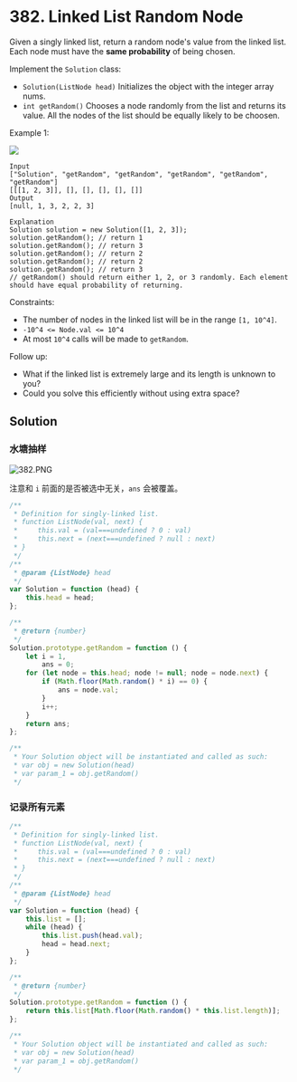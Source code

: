 # 382. Linked List Random Node

Given a singly linked list, return a random node's value from the linked list. Each node must have the **same probability** of being chosen.

Implement the `Solution` class:

-   `Solution(ListNode head)` Initializes the object with the integer array nums.
-   `int getRandom()` Chooses a node randomly from the list and returns its value. All the nodes of the list should be equally likely to be choosen.

Example 1:

![](https://assets.leetcode.com/uploads/2021/03/16/getrand-linked-list.jpg)

```
Input
["Solution", "getRandom", "getRandom", "getRandom", "getRandom", "getRandom"]
[[[1, 2, 3]], [], [], [], [], []]
Output
[null, 1, 3, 2, 2, 3]

Explanation
Solution solution = new Solution([1, 2, 3]);
solution.getRandom(); // return 1
solution.getRandom(); // return 3
solution.getRandom(); // return 2
solution.getRandom(); // return 2
solution.getRandom(); // return 3
// getRandom() should return either 1, 2, or 3 randomly. Each element should have equal probability of returning.
```

Constraints:

-   The number of nodes in the linked list will be in the range `[1, 10^4]`.
-   `-10^4 <= Node.val <= 10^4`
-   At most `10^4` calls will be made to `getRandom`.

Follow up:

-   What if the linked list is extremely large and its length is unknown to you?
-   Could you solve this efficiently without using extra space?

## Solution

### 水塘抽样

![382.PNG](https://s2.loli.net/2022/01/16/zVvWE68pNsMSwLb.png)

注意和 `i` 前面的是否被选中无关，`ans` 会被覆盖。

```javascript
/**
 * Definition for singly-linked list.
 * function ListNode(val, next) {
 *     this.val = (val===undefined ? 0 : val)
 *     this.next = (next===undefined ? null : next)
 * }
 */
/**
 * @param {ListNode} head
 */
var Solution = function (head) {
    this.head = head;
};

/**
 * @return {number}
 */
Solution.prototype.getRandom = function () {
    let i = 1,
        ans = 0;
    for (let node = this.head; node != null; node = node.next) {
        if (Math.floor(Math.random() * i) == 0) {
            ans = node.val;
        }
        i++;
    }
    return ans;
};

/**
 * Your Solution object will be instantiated and called as such:
 * var obj = new Solution(head)
 * var param_1 = obj.getRandom()
 */
```

### 记录所有元素

```javascript
/**
 * Definition for singly-linked list.
 * function ListNode(val, next) {
 *     this.val = (val===undefined ? 0 : val)
 *     this.next = (next===undefined ? null : next)
 * }
 */
/**
 * @param {ListNode} head
 */
var Solution = function (head) {
    this.list = [];
    while (head) {
        this.list.push(head.val);
        head = head.next;
    }
};

/**
 * @return {number}
 */
Solution.prototype.getRandom = function () {
    return this.list[Math.floor(Math.random() * this.list.length)];
};

/**
 * Your Solution object will be instantiated and called as such:
 * var obj = new Solution(head)
 * var param_1 = obj.getRandom()
 */
```
